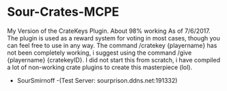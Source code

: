 # Sour-Crates-MCPE
My Version of the CrateKeys Plugin. About 98% working As of 7/6/2017. 
The plugin is used as a reward system for voting in most cases, though you can feel free to use in any way. 
The command /cratekey {playername} has not been completely working, i suggest using the command /give {playername} {cratekeyID}.
I did not start this from scratch, i have compiled a lot of non-working crate plugins to create this masterpiece (lol).
- SourSmirnoff 
 -(Test Server: sourprison.ddns.net:191332)
